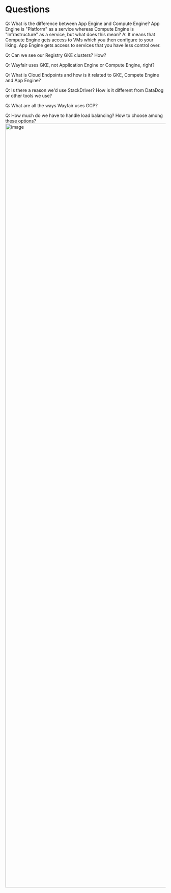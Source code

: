 # Questions

Q: What is the difference between App Engine and Compute Engine? 
App Engine is "Platform" as a service whereas Compute Engine is "Infrastructure" as a service, but what does this mean? 
A: It means that Compute Engine gets access to VMs which you then configure to your liking. App Engine gets access to services that you have less control over. 

Q: Can we see our Registry GKE clusters? How?

Q: Wayfair uses GKE, not Application Engine or Compute Engine, right? 

Q: What is Cloud Endpoints and how is it related to GKE, Compete Engine and App Engine? 

Q: Is there a reason we'd use StackDriver? How is it different from DataDog or other tools we use?

Q: What are all the ways Wayfair uses GCP? 

Q: How much do we have to handle load balancing? How to choose among these options?
<img width="2394" alt="image" src="https://user-images.githubusercontent.com/2437758/172704372-015473ed-8651-4389-97c2-ac99cb0e44eb.png">

